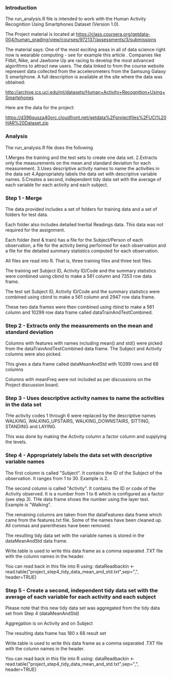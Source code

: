 ### Introduction 

The run_analysis.R file is intended to work with the Human Activity Recognition 
Using Smartphones Dataset (Version 1.0).   

The Project material is located at 
https://class.coursera.org/getdata-004/human_grading/view/courses/972137/assessments/3/submissions


The material says: 
One of the most exciting areas in all of data science right now is wearable computing - see for example  this article . Companies like Fitbit, Nike, and Jawbone Up are racing to develop the most advanced algorithms to attract new users. The data linked to from the course website represent data collected from the accelerometers from the Samsung Galaxy S smartphone. A full description is available at the site where the data was obtained: 

http://archive.ics.uci.edu/ml/datasets/Human+Activity+Recognition+Using+Smartphones

Here are the data for the project: 

https://d396qusza40orc.cloudfront.net/getdata%2Fprojectfiles%2FUCI%20HAR%20Dataset.zip 

###  Analysis

The run_analysis.R file does the following

1.Merges the training and the test sets to create one data set.
2.Extracts only the measurements on the mean and standard deviation for each measurement. 
3.Uses descriptive activity names to name the activities in the data set
4.Appropriately labels the data set with descriptive variable names. 
5.Creates a second, independent tidy data set with the average of each variable for each activity and each subject. 

### Step 1 - Merge
The data provided includes a set of folders for training data and a set of folders for test data.

Each folder also includes detailed Inertial Readings data.  This data was not required for the assignment.

Each folder (test & train) has a file for the Subject/Person of each observation, a file for the activity being performed for each observation and a file for the detailed summary statistics computed for each observation.

All files are read into R.  That is, three training files and three test files.

The training set Subject ID, Activity ID/Code and the summary statistics were combined using cbind to make a 561 column and 7353 row data frame.

The test set Subject ID, Activity ID/Code and the summary statistics were combined using cbind to make a 561 column and 2947 row data frame.

These two data frames were then combined using rbind to make a 561 column and 10299 row data frame called dataTrainAndTestCombined.


### Step 2 - Extracts only the measurements on the mean and standard deviation

Columns with features with names including mean() and std() were picked from the dataTrainAndTestCombined data frame.  The Subject and Activity columns were also picked.

This gives a data frame called dataMeanAndStd with 10299 rows and 68 columns

Columns with meanFreq were not included as per discussions on the Project discussion board.


### Step 3 - Uses descriptive activity names to name the activities in the data set

THe activity codes 1 through 6 were replaced by the descriptive names WALKING, WALKING_UPSTAIRS, WALKING_DOWNSTAIRS, SITTING, STANDING and LAYING.

This was done by making the Activity column a factor column and supplying the levels.


### Step 4 - Appropriately labels the data set with descriptive variable names

The first column is called "Subject".  It contains the ID of the Subject of the observation.  It ranges from 1 to 30.  Example is 2.

The second column is called "Activity".  It contains the ID or code of the Activity observed.  It is a number from 1 to 6 which is configured as a factor (see step 3).  THe data frame shows the number using the layer test.  Example is "Walking".

The remaining columns are taken from the dataFeatures data frame which came from the features.txt file.  Some of the names have been cleaned up.  All commas and parentheses have been removed.

The resulting tidy data set with the variable names is stored in the dataMeanAndStd data frame.

Write.table is used to write this data frame as a comma separated .TXT file with the column names in the header.

You can read back in this file into R using:
dataReadbackin <- read.table("project_step4_tidy_data_mean_and_std.txt",sep=",", header=TRUE)


### Step 5  - Create a second, independent tidy data set with the average of each variable for each activity and each subject

Please note that this new tidy data set was aggregated from the tidy data set from Step 4 (dataMeanAndStd)

Aggregation is on Activity and on Subject

The resulting data frame has 180 x 68 result set

Write.table is used to write this data frame as a comma separated .TXT file with the column names in the header.

You can read back in this file into R using:
dataReadbackin <- read.table("project_step4_tidy_data_mean_and_std.txt",sep=",", header=TRUE)


